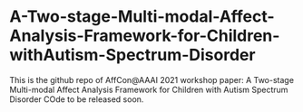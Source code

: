 # A-Two-stage-Multi-modal-Affect-Analysis-Framework-for-Children-withAutism-Spectrum-Disorder
This is the github repo of AffCon@AAAI 2021 workshop paper: A Two-stage Multi-modal Affect Analysis Framework for Children with Autism Spectrum Disorder
COde to be released soon. 
